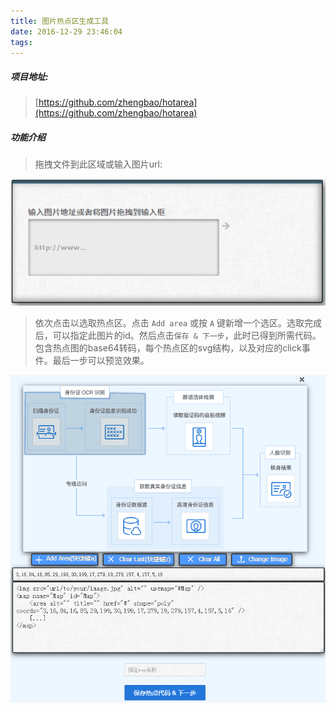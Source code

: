 ```yaml
---
title: 图片热点区生成工具
date: 2016-12-29 23:46:04
tags:
---
```


##### 项目地址:
> [https://github.com/zhengbao/hotarea](https://github.com/zhengbao/hotarea)

##### 功能介绍
>拖拽文件到此区域或输入图片url:

![Alt text](https://raw.githubusercontent.com/zbb/hexo-img/master/step1.png)


>依次点击以选取热点区。点击 `Add area` 或按 `A` 键新增一个选区。选取完成后，可以指定此图片的id。然后点击`保存 & 下一步`，此时已得到所需代码。包含热点图的base64转码，每个热点区的svg结构，以及对应的click事件。最后一步可以预览效果。

![Alt text](https://raw.githubusercontent.com/zbb/hexo-img/master/step2.png)


